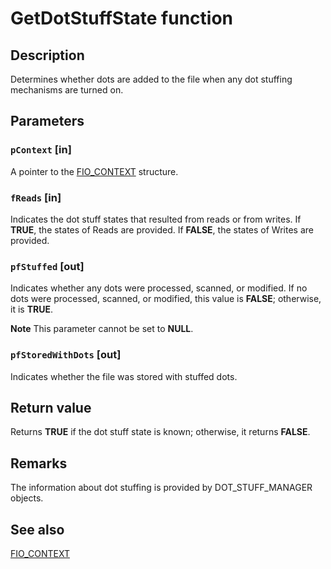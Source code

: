 # GetDotStuffState function

## Description

Determines whether dots are added to the file when any dot stuffing mechanisms are turned on.

## Parameters

### `pContext` [in]

A pointer to the [FIO_CONTEXT](https://learn.microsoft.com/previous-versions/exchange-server/exchange-10/ms528326(v=exchg.10)) structure.

### `fReads` [in]

Indicates the dot stuff states that resulted from reads or from writes. If **TRUE**, the states of Reads are provided. If **FALSE**, the states of Writes are provided.

### `pfStuffed` [out]

Indicates whether any dots were processed, scanned, or modified. If no dots were processed, scanned, or modified, this value is **FALSE**; otherwise, it is **TRUE**.

**Note** This parameter cannot be set to **NULL**.

### `pfStoredWithDots` [out]

Indicates whether the file was stored with stuffed dots.

## Return value

Returns **TRUE** if the dot stuff state is known; otherwise, it returns **FALSE**.

## Remarks

The information about dot stuffing is provided by DOT_STUFF_MANAGER objects.

## See also

[FIO_CONTEXT](https://learn.microsoft.com/previous-versions/exchange-server/exchange-10/ms528326(v=exchg.10))